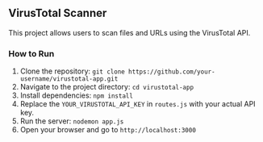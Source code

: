 ## VirusTotal Scanner

This project allows users to scan files and URLs using the VirusTotal API.

### How to Run

1. Clone the repository: `git clone https://github.com/your-username/virustotal-app.git`
2. Navigate to the project directory: `cd virustotal-app`
3. Install dependencies: `npm install`
4. Replace the `YOUR_VIRUSTOTAL_API_KEY` in `routes.js` with your actual API key.
5. Run the server: `nodemon app.js`
6. Open your browser and go to `http://localhost:3000`
